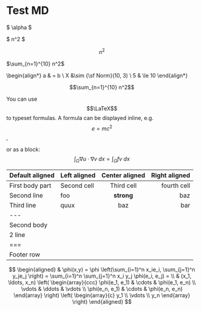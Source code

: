# Test MD

$ \alpha $ 

$ n^2 $ 


$$ n^2 $$

$\sum_{n=1}^{10} n^2$


\begin{align*}
a & = b \\
X &\sim {\sf Norm}(10, 3) \\
5 & \le 10
\end{align*}

$$\sum_{n=1}^{10} n^2$$


You can use $$\LaTeX$$ to typeset formulas. 
A formula can be displayed inline, e.g. $$e=mc^2$$, 

or as a block:
$$\int_\Omega \nabla u \cdot \nabla v~dx = \int_\Omega fv~dx$$


| Default aligned | Left aligned | Center aligned | Right aligned
|-|:-|:-:|-:
| First body part | Second cell | Third cell | fourth cell
| Second line |foo | **strong** | baz
| Third line |quux | baz | bar
|---
| Second body
| 2 line
|===
| Footer row



$$
\begin{aligned}
  & \phi(x,y) = \phi \left(\sum_{i=1}^n x_ie_i, \sum_{j=1}^n y_je_j \right)
  = \sum_{i=1}^n \sum_{j=1}^n x_i y_j \phi(e_i, e_j) = \\
  & (x_1, \ldots, x_n) \left( \begin{array}{ccc}
      \phi(e_1, e_1) & \cdots & \phi(e_1, e_n) \\
      \vdots & \ddots & \vdots \\
      \phi(e_n, e_1) & \cdots & \phi(e_n, e_n)
    \end{array} \right)
  \left( \begin{array}{c}
      y_1 \\
      \vdots \\
      y_n
    \end{array} \right)
\end{aligned}
$$
